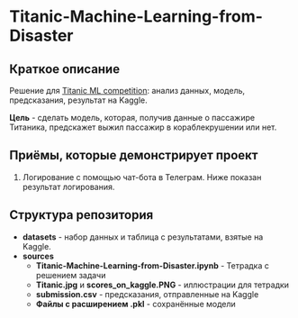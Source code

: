 # Titanic-Machine-Learning-from-Disaster
## Краткое описание
Решение для [Titanic ML competition](https://www.kaggle.com/c/titanic): анализ данных, модель, предсказания, результат на Kaggle.

**Цель** - сделать модель, которая, получив данные о пассажире Титаника, предскажет выжил
пассажир в кораблекрушении или нет.

## Приёмы, которые демонстрирует проект
1. Логирование с помощью чат-бота в Телеграм. Ниже показан результат логирования.



## Структура репозитория
- **datasets** - набор данных и таблица с результатами, взятые на Kaggle.
- **sources**
    - **Titanic-Machine-Learning-from-Disaster.ipynb** - Тетрадка с решением задачи
    - **Titanic.jpg** и **scores_on_kaggle.PNG** - иллюстрации для тетрадки
    - **submission.csv** - предсказания, отправленные на Kaggle
    - **Файлы с расширением .pkl** - сохранённые модели
